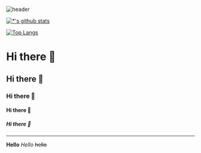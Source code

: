 ![header](https://capsule-render.vercel.app/api?type=wave&color=auto&height=300&section=header&text=깃허브%20특강&fontSize=90)

[![*'s github stats](https://github-readme-stats.vercel.app/api?username=Wi-Jisu)](https://github.com/Wi-JiSu)

[![Top Langs](https://github-readme-stats.vercel.app/api/top-langs/?username=Wi-jisu)](https://github.com/Wi-jisu/github-readme-stats)


# Hi there 👋
## Hi there 👋
### Hi there 👋
#### Hi there 👋
##### Hi there 👋
---
**Hello**
*Hello*
~~hello~~
